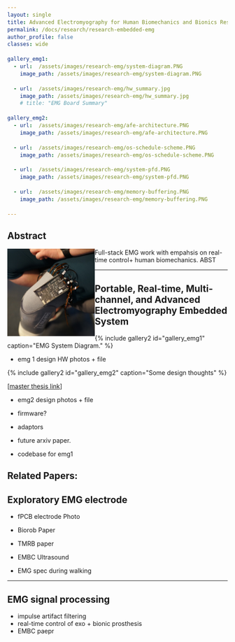 ```yaml
---
layout: single
title: Advanced Electromyography for Human Biomechanics and Bionics Research
permalink: /docs/research/research-embedded-emg
author_profile: false
classes: wide

gallery_emg1:
  - url:  /assets/images/research-emg/system-diagram.PNG
    image_path: /assets/images/research-emg/system-diagram.PNG

  - url:  /assets/images/research-emg/hw_summary.jpg
    image_path: /assets/images/research-emg/hw_summary.jpg
    # title: "EMG Board Summary"

gallery_emg2:
  - url:  /assets/images/research-emg/afe-architecture.PNG
    image_path: /assets/images/research-emg/afe-architecture.PNG

  - url:  /assets/images/research-emg/os-schedule-scheme.PNG
    image_path: /assets/images/research-emg/os-schedule-scheme.PNG

  - url:  /assets/images/research-emg/system-pfd.PNG
    image_path: /assets/images/research-emg/system-pfd.PNG

  - url:  /assets/images/research-emg/memory-buffering.PNG
    image_path: /assets/images/research-emg/memory-buffering.PNG

---
```


## Abstract

<img align="left" width="200" height="200" src="/assets/images/research-emg/emg-socket-square.png">
Full-stack EMG work with empahsis on real-time control+ human biomechanics. ABST

---


## Portable, Real-time, Multi-channel, and Advanced Electromyography Embedded System


{% include gallery2 id="gallery_emg1" caption="EMG System Diagram." %} 

- emg 1 design HW photos + file


{% include gallery2 id="gallery_emg2" caption="Some design thoughts" %}


\[[master thesis link](https://dspace.mit.edu/handle/1721.1/124074)\]


- emg2 design photos + file
- firmware?
- adaptors

- future arxiv paper.
- codebase for emg1

Related Papers: 
---

## Exploratory EMG electrode

- fPCB electrode Photo
- Biorob Paper
- TMRB paper 
- EMBC Ultrasound

- EMG spec during walking

---

## EMG signal processing 

- impulse artifact filtering
- real-time control of exo + bionic prosthesis
- EMBC paepr 

